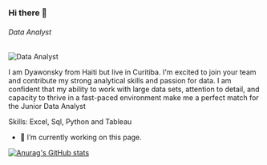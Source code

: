 ### Hi there 👋
###### Data Analyst
![Data Analyst](business-data-analysis.jpg)

 I am Dyawonsky from Haiti but live in Curitiba. I'm excited to join your team and contribute my strong analytical skills and passion for data. I am confident that my ability to work with large data sets, attention to detail, and capacity to thrive in a fast-paced environment make me a perfect match for the Junior Data Analyst

Skills: Excel, Sql, Python and Tableau

- 🔭 I’m currently working on this page. 






[![Anurag's GitHub stats](https://github-readme-stats.vercel.app/api?username=blancdyawonsky)](https://github.com/anuraghazra/github-readme-stats)
